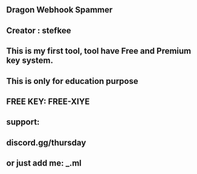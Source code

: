 ## Dragon Webhook Spammer 

## Creator : stefkee


## This is my first tool, tool have Free and Premium key system.

## This is only for education purpose



## FREE KEY: FREE-XIYE

## support:

## discord.gg/thursday
## or just add me: _.ml